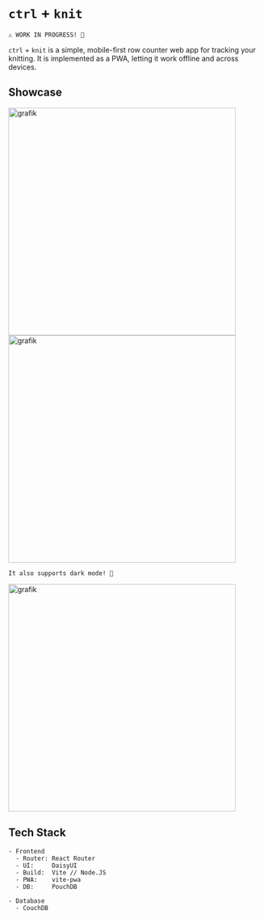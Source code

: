 # `ctrl` + `knit`

`⚠️ WORK IN PROGRESS! 🙏`

`ctrl` + `knit` is a simple, mobile-first row counter web app for tracking your knitting. It is implemented as a PWA, letting it work offline and across devices.

## Showcase

<img width="450" alt="grafik" src="https://github.com/user-attachments/assets/db39c03a-e14a-4cbc-a460-568f8aa15137" />
<img width="450" alt="grafik" src="https://github.com/user-attachments/assets/5031e9d6-ec35-4b3b-8db6-9f59cedcef4d" />


`It also supports dark mode! 🌚`

<img width="450" alt="grafik" src="https://github.com/user-attachments/assets/8034be5f-17a6-43d2-861a-e53ac7f5fcb2" />

## Tech Stack

```
- Frontend
  - Router: React Router
  - UI:     DaisyUI
  - Build:  Vite // Node.JS
  - PWA:    vite-pwa
  - DB:     PouchDB

- Database
  - CouchDB
```

